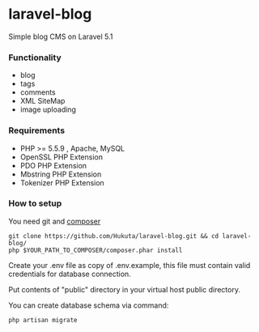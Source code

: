 # laravel-blog
Simple blog CMS on Laravel 5.1

### Functionality ###

* blog
* tags
* comments
* XML SiteMap
* image uploading

### Requirements ###

* PHP >= 5.5.9 , Apache, MySQL
* OpenSSL PHP Extension
* PDO PHP Extension
* Mbstring PHP Extension
* Tokenizer PHP Extension


### How to setup ###

You need git and [composer](https://getcomposer.org/download/)
```
git clone https://github.com/Hukuta/laravel-blog.git && cd laravel-blog/ 
php $YOUR_PATH_TO_COMPOSER/composer.phar install
```

Create your .env file as copy of .env.example, this file must contain valid credentials for database connection.

Put contents of "public" directory in your virtual host public directory.

You can create database schema via command:

```
php artisan migrate
```
